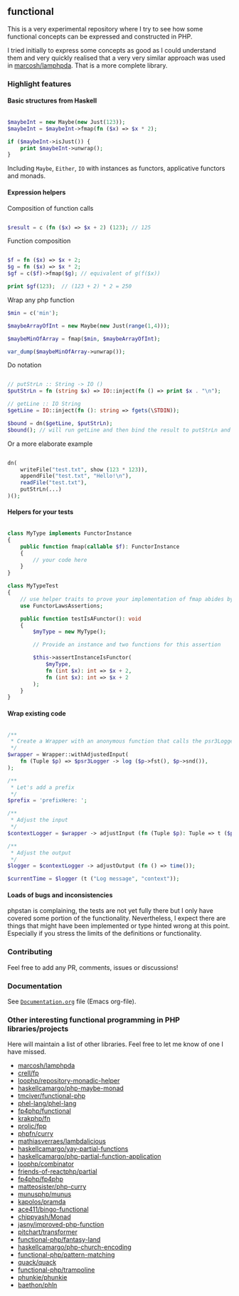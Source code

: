 ## functional

This is a very experimental repository where I try to see how some functional
concepts can be expressed and constructed in PHP.

I tried initially to express some concepts as good as I could understand them
and very quickly realised that a very very similar approach was used in
[marcosh/lamphpda](https://github.com/marcosh/lamphpda). That is a more complete
library.

### Highlight features

#### Basic structures from Haskell

```php

$maybeInt = new Maybe(new Just(123));
$maybeInt = $maybeInt->fmap(fn ($x) => $x * 2);

if ($maybeInt->isJust()) {
    print $maybeInt->unwrap();
}

```

Including `Maybe`, `Either`, `IO` with instances as functors, applicative functors and monads.

#### Expression helpers

Composition of function calls

```php

$result = c (fn ($x) => $x + 2) (123); // 125

```

Function composition

```php

$f = fn ($x) => $x + 2;
$g = fn ($x) => $x * 2;
$gf = c($f)->fmap($g); // equivalent of g(f($x))

print $gf(123);  // (123 + 2) * 2 = 250

```

Wrap any php function

```php
$min = c('min');

$maybeArrayOfInt = new Maybe(new Just(range(1,4)));

$maybeMinOfArray = fmap($min, $maybeArrayOfInt);

var_dump($maybeMinOfArray->unwrap());

```

Do notation

```php

// putStrLn :: String -> IO ()
$putStrLn = fn (string $x) => IO::inject(fn () => print $x . "\n");

// getLine :: IO String
$getLine = IO::inject(fn (): string => fgets(\STDIN));

$bound = dn($getLine, $putStrLn);
$bound(); // will run getLine and then bind the result to putStrLn and print it

```

Or a more elaborate example

```php

dn(
    writeFile("test.txt", show (123 * 123)),
    appendFile("test.txt", "Hello!\n"),
    readFile("test.txt"),
    putStrLn(...)
)();

```

#### Helpers for your tests

```php

class MyType implements FunctorInstance
{
    public function fmap(callable $f): FunctorInstance
    {
        // your code here
    }
}

class MyTypeTest
{
    // use helper traits to prove your implementation of fmap abides by the Functor Law.
    use FunctorLawsAssertions;

    public function testIsAFunctor(): void
    {
        $myType = new MyType();

        // Provide an instance and two functions for this assertion

        $this->assertInstanceIsFunctor(
            $myType,
            fn (int $x): int => $x + 2,
            fn (int $x): int => $x + 2
        );
    }
}

```

#### Wrap existing code

```php

/**
 * Create a Wrapper with an anonymous function that calls the psr3Logger from a Tuple input.
 */
$wrapper = Wrapper::withAdjustedInput(
    fn (Tuple $p) => $psr3Logger -> log ($p->fst(), $p->snd()),
);

/**
 * Let's add a prefix
 */
$prefix = 'prefixHere: ';

/**
 * Adjust the input
 */
$contextLogger = $wrapper -> adjustInput (fn (Tuple $p): Tuple => t ($prefix . $p->fst(), [$p->snd()]) );

/**
 * Adjust the output
 */
$logger = $contextLogger -> adjustOutput (fn () => time());

$currentTime = $logger (t ("Log message", "context"));

```

#### Loads of bugs and inconsistencies

phpstan is complaining, the tests are not yet fully there but I only
have covered some portion of the functionality. Nevertheless, I expect
there are things that might have been implemented or type hinted wrong
at this point. Especially if you stress the limits of the definitions
or functionality.


### Contributing

Feel free to add any PR, comments, issues or discussions!

### Documentation

See [`Documentation.org`](https://github.com/thgs/functional/blob/master/Documentation.org) file (Emacs org-file).


### Other interesting functional programming in PHP libraries/projects

Here will maintain a list of other libraries. Feel free to let me know of one I have missed.

- [marcosh/lamphpda](https://github.com/marcosh/lamphpda)
- [crell/fp](https://github.com/crell/fp)
- [loophp/repository-monadic-helper](https://github.com/loophp/repository-monadic-helper)
- [haskellcamargo/php-maybe-monad](https://github.com/haskellcamargo/php-maybe-monad)
- [tmciver/functional-php](https://github.com/tmciver/functional-php)
- [phel-lang/phel-lang](https://github.com/phel-lang/phel-lang)
- [fp4php/functional](https://github.com/fp4php/functional)
- [krakphp/fn](https://github.com/krakphp/fn)
- [prolic/fpp](https://github.com/prolic/fpp)
- [phpfn/curry](https://github.com/phpfn/curry)
- [mathiasverraes/lambdalicious](https://github.com/mathiasverraes/lambdalicious)
- [haskellcamargo/yay-partial-functions](https://github.com/haskellcamargo/yay-partial-functions)
- [haskellcamargo/php-partial-function-application](https://github.com/haskellcamargo/php-partial-function-application)
- [loophp/combinator](https://github.com/loophp/combinator)
- [friends-of-reactphp/partial](https://github.com/friends-of-reactphp/partial)
- [fp4php/fp4php](https://github.com/fp4php/fp4php)
- [matteosister/php-curry](https://github.com/matteosister/php-curry)
- [munusphp/munus](https://github.com/munusphp/munus)
- [kapolos/pramda](https://github.com/kapolos/pramda)
- [ace411/bingo-functional](https://github.com/ace411/bingo-functional)
- [chippyash/Monad](https://github.com/chippyash/Monad)
- [jasny/improved-php-function](https://github.com/jasny/improved-php-function)
- [pitchart/transformer](https://github.com/pitchart/transformer)
- [functional-php/fantasy-land](https://github.com/functional-php/fantasy-land)
- [haskellcamargo/php-church-encoding](https://github.com/haskellcamargo/php-church-encoding)
- [functional-php/pattern-matching](https://github.com/functional-php/pattern-matching)
- [quack/quack](https://github.com/quack/quack)
- [functional-php/trampoline](https://github.com/functional-php/trampoline)
- [phunkie/phunkie](https://github.com/phunkie/phunkie)
- [baethon/phln](https://github.com/baethon/phln)

